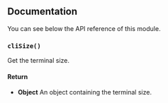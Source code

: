 ## Documentation

You can see below the API reference of this module.

### `cliSize()`
Get the terminal size.

#### Return
- **Object** An object containing the terminal size.

